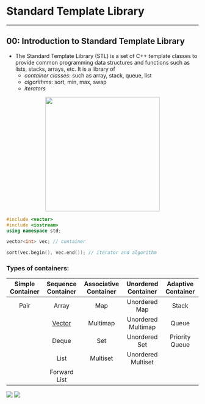 # Standard Template Library

---
## 00: Introduction to Standard Template Library

- The Standard Template Library (STL) is a set of C++ template classes to provide common programming data structures and functions such as lists, stacks, arrays, etc. It is a library of
  - *container classes*: such as array, stack, queue, list
  - *algorithms*: sort, min, max, swap
  - *iterators*

<center><img src="https://www.codingninjas.com/blog/wp-content/uploads/2020/08/BLOG-23.png" style="height:300px;"></center>

```c++
#include <vector>
#include <iostream>
using namespace std;

vector<int> vec; // container

sort(vec.begin(), vec.end()); // iterator and algorithm

```

### Types of containers:


| Simple Container | Sequence Container              | Associative Container | Unordered Container | Adaptive Container |
| :----------------: | :-------------------------------: | :---------------------: | :-------------------:| :------------------: |
| Pair             | Array                           | Map                   | Unordered Map       | Stack              |
|                  | [Vector](1.%20Vector/README.md) | Multimap              | Unordered Multimap  | Queue              |
|                  | Deque                           | Set                   | Unordered Set       | Priority Queue     |
|                  | List                            | Multiset              | Unordered Multiset  |                    |
|                  | Forward List                    |                       |                     |                    |


![](https://i.stack.imgur.com/nZR3T.png)
![](https://media.geeksforgeeks.org/wp-content/uploads/20191111161536/Screenshot-from-2019-11-11-16-13-18.png)